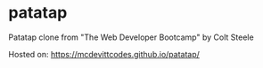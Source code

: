 # patatap

Patatap clone from "The Web Developer Bootcamp" by Colt Steele

Hosted on: https://mcdevittcodes.github.io/patatap/